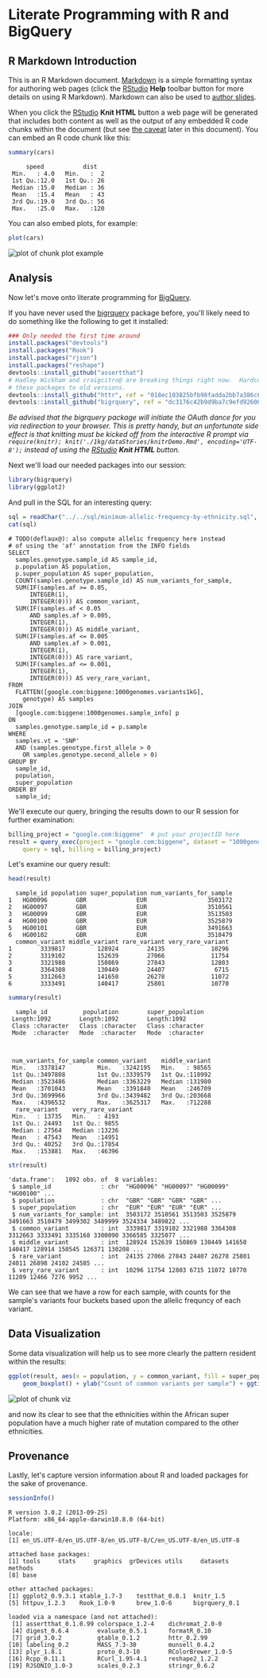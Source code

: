 Literate Programming with R and BigQuery
========================================================

R Markdown Introduction
-------------------------

This is an R Markdown document. [Markdown](http://daringfireball.net/projects/markdown/syntax) is a simple formatting syntax for authoring web pages (click the [RStudio](http://www.rstudio.com/) **Help** toolbar button for more details on using R Markdown).  Markdown can also be used to [author slides](http://www.rstudio.com/ide/docs/presentations/overview).

When you click the [RStudio](http://www.rstudio.com/) **Knit HTML** button a web page will be generated that includes both content as well as the output of any embedded R code chunks within the document (but see [the caveat](#caveat) later in this document).  You can embed an R code chunk like this:


```r
summary(cars)
```

```
     speed           dist    
 Min.   : 4.0   Min.   :  2  
 1st Qu.:12.0   1st Qu.: 26  
 Median :15.0   Median : 36  
 Mean   :15.4   Mean   : 43  
 3rd Qu.:19.0   3rd Qu.: 56  
 Max.   :25.0   Max.   :120  
```


You can also embed plots, for example:


```r
plot(cars)
```

<img src="figure/plot_example.png" title="plot of chunk plot example" alt="plot of chunk plot example" style="display: block; margin: auto;" />


Analysis
--------------

Now let's move onto literate programming for [BigQuery](https://developers.google.com/bigquery/).  

If you have never used the [bigrquery](https://github.com/hadley/bigrquery) package before, you'll likely need to do something like the following to get it installed:


```r
### Only needed the first time around
install.packages("devtools")
install.packages("Rook")
install.packages("rjson")
install.packages("reshape")
devtools::install_github("assertthat")
# Hadley Wickham and craigcitro@ are breaking things right now.  Hardcode
# these packages to old versions.
devtools::install_github("httr", ref = "018ec103825bfb98fadda2bb7a386c63d6107708")
devtools::install_github("bigrquery", ref = "dc3176c42b9d9ba7c9efd92600087a99486dab64")
```


<a id="caveat">_Be advised that the bigrquery package will initiate the OAuth dance for you via redirection to your browser.  This is pretty handy, but an unfortunate side effect is that knitting must be kicked off from the interactive R prompt via `require(knitr); knit('./1kg/dataStories/knitrDemo.Rmd', encoding='UTF-8');` instead of using the [RStudio](http://www.rstudio.com/) **Knit HTML** button._</span>

Next we'll load our needed packages into our session:

```r
library(bigrquery)
library(ggplot2)
```


And pull in the SQL for an interesting query:

```r
sql = readChar("../../sql/minimum-allelic-frequency-by-ethnicity.sql", nchars = 1e+06)
cat(sql)
```

```
# TODO(deflaux@): also compute allelic frequency here instead
# of using the 'af' annotation from the INFO fields
SELECT
  samples.genotype.sample_id AS sample_id,
  p.population AS population,
  p.super_population AS super_population,
  COUNT(samples.genotype.sample_id) AS num_variants_for_sample,
  SUM(IF(samples.af >= 0.05,
      INTEGER(1),
      INTEGER(0))) AS common_variant,
  SUM(IF(samples.af < 0.05
      AND samples.af > 0.005,
      INTEGER(1),
      INTEGER(0))) AS middle_variant,
  SUM(IF(samples.af <= 0.005
      AND samples.af > 0.001,
      INTEGER(1),
      INTEGER(0))) AS rare_variant,
  SUM(IF(samples.af <= 0.001,
      INTEGER(1),
      INTEGER(0))) AS very_rare_variant,
FROM
  FLATTEN([google.com:biggene:1000genomes.variants1kG],
    genotype) AS samples
JOIN
  [google.com:biggene:1000genomes.sample_info] p
ON
  samples.genotype.sample_id = p.sample
WHERE
  samples.vt = 'SNP'
  AND (samples.genotype.first_allele > 0
    OR samples.genotype.second_allele > 0)
GROUP BY
  sample_id,
  population,
  super_population
ORDER BY
  sample_id;
```


We'll execute our query, bringing the results down to our R session for further examination:

```r
billing_project = "google.com:biggene"  # put your projectID here
result = query_exec(project = "google.com:biggene", dataset = "1000genomes", 
    query = sql, billing = billing_project)
```


Let's examine our query result:

```r
head(result)
```

```
  sample_id population super_population num_variants_for_sample
1   HG00096        GBR              EUR                 3503172
2   HG00097        GBR              EUR                 3510561
3   HG00099        GBR              EUR                 3513503
4   HG00100        GBR              EUR                 3525879
5   HG00101        GBR              EUR                 3491663
6   HG00102        GBR              EUR                 3510479
  common_variant middle_variant rare_variant very_rare_variant
1        3339817         128924        24135             10296
2        3319102         152639        27066             11754
3        3321988         150869        27843             12803
4        3364308         130449        24407              6715
5        3312663         141650        26278             11072
6        3333491         140417        25801             10770
```

```r
summary(result)
```

```
  sample_id          population        super_population  
 Length:1092        Length:1092        Length:1092       
 Class :character   Class :character   Class :character  
 Mode  :character   Mode  :character   Mode  :character  
                                                         
                                                         
                                                         
 num_variants_for_sample common_variant    middle_variant  
 Min.   :3378147         Min.   :3242195   Min.   : 98565  
 1st Qu.:3497808         1st Qu.:3339579   1st Qu.:118992  
 Median :3523486         Median :3363229   Median :131980  
 Mean   :3701043         Mean   :3391840   Mean   :246709  
 3rd Qu.:3699966         3rd Qu.:3439482   3rd Qu.:203668  
 Max.   :4396532         Max.   :3625317   Max.   :712288  
  rare_variant    very_rare_variant
 Min.   : 13735   Min.   : 4193    
 1st Qu.: 24493   1st Qu.: 9855    
 Median : 27564   Median :13236    
 Mean   : 47543   Mean   :14951    
 3rd Qu.: 40252   3rd Qu.:17854    
 Max.   :153881   Max.   :46396    
```

```r
str(result)
```

```
'data.frame':	1092 obs. of  8 variables:
 $ sample_id              : chr  "HG00096" "HG00097" "HG00099" "HG00100" ...
 $ population             : chr  "GBR" "GBR" "GBR" "GBR" ...
 $ super_population       : chr  "EUR" "EUR" "EUR" "EUR" ...
 $ num_variants_for_sample: int  3503172 3510561 3513503 3525879 3491663 3510479 3499302 3489999 3524334 3489822 ...
 $ common_variant         : int  3339817 3319102 3321988 3364308 3312663 3333491 3335168 3300090 3366585 3325077 ...
 $ middle_variant         : int  128924 152639 150869 130449 141650 140417 128914 150545 126371 130208 ...
 $ rare_variant           : int  24135 27066 27843 24407 26278 25801 24011 26898 24102 24585 ...
 $ very_rare_variant      : int  10296 11754 12803 6715 11072 10770 11209 12466 7276 9952 ...
```

We can see that we have a row for each sample, with counts for the sample's variants four buckets based upon the allelic frequncy of each variant.


Data Visualization
-------------------
Some data visualization will help us to see more clearly the pattern resident within the results:

```r
ggplot(result, aes(x = population, y = common_variant, fill = super_population)) + 
    geom_boxplot() + ylab("Count of common variants per sample") + ggtitle("Common Variants (Minimum Allelic Frequency 5%)")
```

<img src="figure/viz.png" title="plot of chunk viz" alt="plot of chunk viz" style="display: block; margin: auto;" />

and now its clear to see that the ethnicities within the African super population have a much higher rate of mutation compared to the other ethnicities.


Provenance
-------------------
Lastly, let's capture version information about R and loaded packages for the sake of provenance.

```r
sessionInfo()
```

```
R version 3.0.2 (2013-09-25)
Platform: x86_64-apple-darwin10.8.0 (64-bit)

locale:
[1] en_US.UTF-8/en_US.UTF-8/en_US.UTF-8/C/en_US.UTF-8/en_US.UTF-8

attached base packages:
[1] tools     stats     graphics  grDevices utils     datasets  methods  
[8] base     

other attached packages:
[1] ggplot2_0.9.3.1 xtable_1.7-3    testthat_0.8.1  knitr_1.5      
[5] httpuv_1.2.3    Rook_1.0-9      brew_1.0-6      bigrquery_0.1  

loaded via a namespace (and not attached):
 [1] assertthat_0.1.0.99 colorspace_1.2-4    dichromat_2.0-0    
 [4] digest_0.6.4        evaluate_0.5.1      formatR_0.10       
 [7] grid_3.0.2          gtable_0.1.2        httr_0.2.99        
[10] labeling_0.2        MASS_7.3-30         munsell_0.4.2      
[13] plyr_1.8.1          proto_0.3-10        RColorBrewer_1.0-5 
[16] Rcpp_0.11.1         RCurl_1.95-4.1      reshape2_1.2.2     
[19] RJSONIO_1.0-3       scales_0.2.3        stringr_0.6.2      
```

